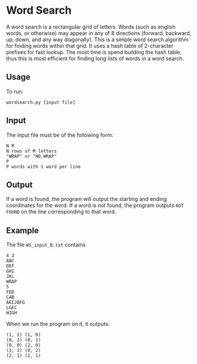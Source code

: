# Word Search

A word search is a rectangular grid of letters. Words (such as english words, or otherwise) may appear in any of 8 directions (forward, backward, up, down, and any way diagonally). This is a simple word search algorithm for finding words within that grid. It uses a hash table of 2-character prefixes for fast lookup. The most time is spend building the hash table, thus this is most efficient for finding long lists of words in a word search.


## Usage
To run:

```
wordsearch.py [input file]
```

## Input

The input file must be of the following form: 
```
N M
N rows of M letters
"WRAP" or "NO_WRAP"
P
P words with 1 word per line
```

## Output

If a word is found, the program will output the starting and ending coordinates for the word. If a word is not found, the program outputs `NOT FOUND` on the line corresponding to that word.

## Example

The file `WS_input_B.txt` contains

```
4 3
ABC
DEF
GHI
JKL
WRAP
5
FED
CAB
AEIJBFG
LGEC
HIGH
```

When we run the program on it, it outputs: 
```
(1, 2) (1, 0)
(0, 2) (0, 1)
(0, 0) (2, 0)
(3, 2) (0, 2)
(2, 1) (2, 1)
```
